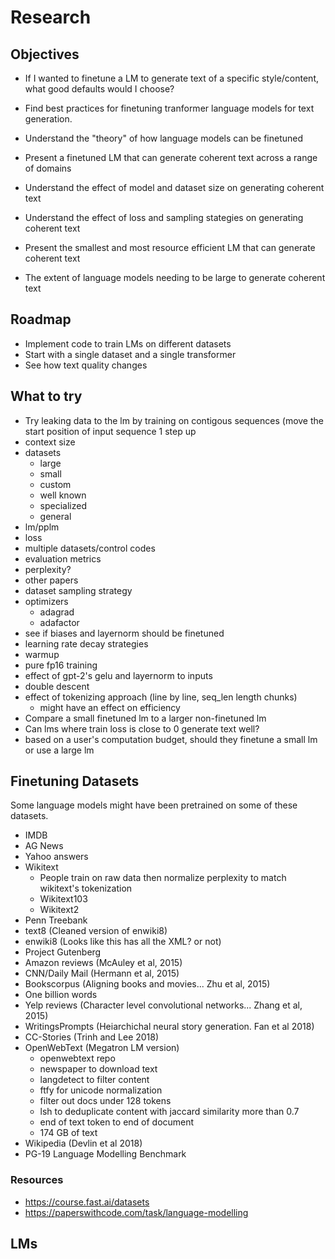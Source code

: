 # Research

## Objectives

-   If I wanted to finetune a LM to generate text of a specific style/content, what good defaults would I choose?

-   Find best practices for finetuning tranformer language models for text generation.
-   Understand the "theory" of how language models can be finetuned
-   Present a finetuned LM that can generate coherent text across a range of domains
-   Understand the effect of model and dataset size on generating coherent text
-   Understand the effect of loss and sampling stategies on generating coherent text
-   Present the smallest and most resource efficient LM that can generate coherent text
-   The extent of language models needing to be large to generate coherent text

## Roadmap

-   Implement code to train LMs on different datasets
-   Start with a single dataset and a single transformer
-   See how text quality changes

## What to try

-   Try leaking data to the lm by training on contigous sequences (move the start position of input sequence 1 step up
-   context size
-   datasets
    -   large
    -   small
    -   custom
    -   well known
    -   specialized
    -   general
-   lm/pplm
-   loss
-   multiple datasets/control codes
-   evaluation metrics
-   perplexity?
-   other papers
-   dataset sampling strategy
-   optimizers
    -   adagrad
    -   adafactor
-   see if biases and layernorm should be finetuned
-   learning rate decay strategies
-   warmup
-   pure fp16 training
-   effect of gpt-2's gelu and layernorm to inputs
-   double descent
-   effect of tokenizing approach (line by line, seq_len length chunks)
    -   might have an effect on efficiency
-   Compare a small finetuned lm to a larger non-finetuned lm
-   Can lms where train loss is close to 0 generate text well?
-   based on a user's computation budget, should they finetune a small lm or use a large lm

## Finetuning Datasets

Some language models might have been pretrained on some of these datasets.

-   IMDB
-   AG News
-   Yahoo answers
-   Wikitext
    -   People train on raw data then normalize perplexity to match wikitext's tokenization
    -   Wikitext103
    -   Wikitext2
-   Penn Treebank
-   text8 (Cleaned version of enwiki8)
-   enwiki8 (Looks like this has all the XML? or not)
-   Project Gutenberg
-   Amazon reviews (McAuley et al, 2015)
-   CNN/Daily Mail (Hermann et al, 2015)
-   Bookscorpus (Aligning books and movies... Zhu et al, 2015)
-   One billion words
-   Yelp reviews (Character level convolutional networks... Zhang et al, 2015)
-   WritingsPrompts (Heiarchichal neural story generation. Fan et al 2018)
-   CC-Stories (Trinh and Lee 2018)
-   OpenWebText (Megatron LM version)
    -   openwebtext repo
    -   newspaper to download text
    -   langdetect to filter content
    -   ftfy for unicode normalization
    -   filter out docs under 128 tokens
    -   lsh to deduplicate content with jaccard similarity more than 0.7
    -   end of text token to end of document
    -   174 GB of text
-   Wikipedia (Devlin et al 2018)
-   PG-19 Language Modelling Benchmark

### Resources

-   https://course.fast.ai/datasets
-   https://paperswithcode.com/task/language-modelling

## LMs
